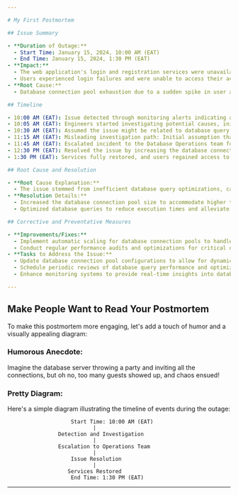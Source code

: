 ```yaml
---

# My First Postmortem

## Issue Summary

- **Duration of Outage:** 
  - Start Time: January 15, 2024, 10:00 AM (EAT)
  - End Time: January 15, 2024, 1:30 PM (EAT)
- **Impact:** 
  - The web application's login and registration services were unavailable for approximately 3.5 hours.
  - Users experienced login failures and were unable to access their accounts, affecting 35% of active users during the outage period.
- **Root Cause:** 
  - Database connection pool exhaustion due to a sudden spike in user activity and inefficient query optimizations.

## Timeline

- 10:00 AM (EAT): Issue detected through monitoring alerts indicating a surge in database connection errors.
- 10:05 AM (EAT): Engineers started investigating potential causes, initially focusing on network issues and database server performance.
- 10:30 AM (EAT): Assumed the issue might be related to database query optimization, began analyzing query logs and execution times.
- 11:15 AM (EAT): Misleading investigation path: Initial assumption that network latency was causing connection timeouts.
- 11:45 AM (EAT): Escalated incident to the Database Operations team for further analysis and troubleshooting.
- 12:30 PM (EAT): Resolved the issue by increasing the database connection pool size and optimizing database queries.
- 1:30 PM (EAT): Services fully restored, and users regained access to the application.

## Root Cause and Resolution

- **Root Cause Explanation:** 
  - The issue stemmed from inefficient database query optimizations, causing the database connection pool to exhaust during peak user activity.
- **Resolution Details:** 
  - Increased the database connection pool size to accommodate higher traffic.
  - Optimized database queries to reduce execution times and alleviate database server load.

## Corrective and Preventative Measures

- **Improvements/Fixes:**
  - Implement automatic scaling for database connection pools to handle sudden spikes in traffic.
  - Conduct regular performance audits and optimizations for critical database queries.
- **Tasks to Address the Issue:**
  - Update database connection pool configurations to allow for dynamic scaling.
  - Schedule periodic reviews of database query performance and optimization strategies.
  - Enhance monitoring systems to provide real-time insights into database performance metrics.

---
```


## Make People Want to Read Your Postmortem

To make this postmortem more engaging, let's add a touch of humor and a visually appealing diagram:

### Humorous Anecdote:
Imagine the database server throwing a party and inviting all the connections, but oh no, too many guests showed up, and chaos ensued! 

### Pretty Diagram:
Here's a simple diagram illustrating the timeline of events during the outage:

```
                    Start Time: 10:00 AM (EAT)
                           |
                Detection and Investigation
                           |
                Escalation to Operations Team
                           |
                    Issue Resolution
                           |
                   Services Restored
                    End Time: 1:30 PM (EAT)
```

---


